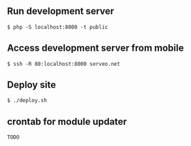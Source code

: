 ## Run development server

```
$ php -S localhost:8000 -t public
```

## Access development server from mobile

```
$ ssh -R 80:localhost:8000 serveo.net
```

## Deploy site

```
$ ./deploy.sh
```

## crontab for module updater

```
TODO
```
